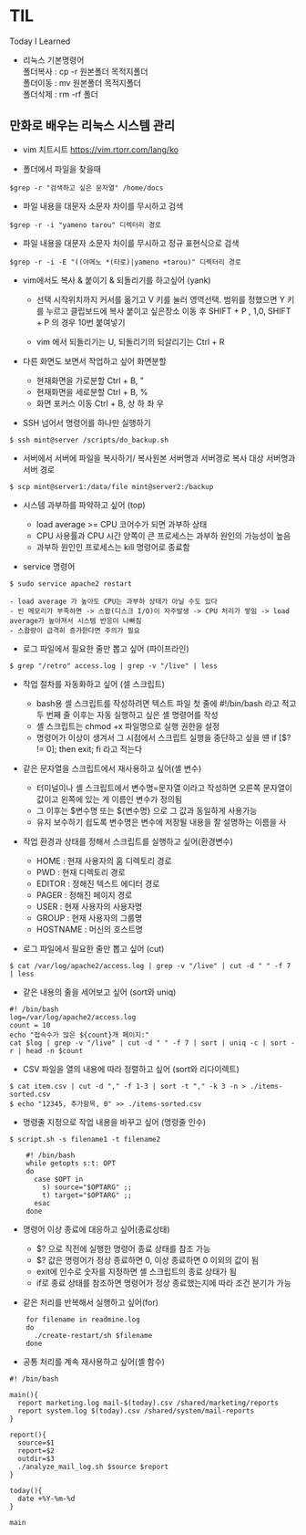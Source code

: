 # TIL
Today I Learned

- 리눅스 기본명령어   
폴더복사 : cp -r 원본폴더 목적지폴더  
폴더이동 : mv 원본폴더 목적지폴더  
폴더삭제 : rm -rf 폴더  

## 만화로 배우는 리눅스 시스템 관리
- vim 치트시트 https://vim.rtorr.com/lang/ko
 
- 폴더에서 파일을 찾을때
```shell script
$grep -r "검색하고 싶은 문자열" /home/docs
```

- 파일 내용을 대문자 소문자 차이를 무시하고 검색
```shell script
$grep -r -i "yameno tarou" 디렉터리 경로
```

- 파일 내용을 대문자 소문자 차이를 무시하고 정규 표현식으로 검색
```shell script
$grep -r -i -E "((야메노 *(타로)|yameno +tarou)" 디렉터리 경로
```

- vim에서도 복사 & 붙이기 & 되돌리기를 하고싶어 (yank)
    - 선택 시작위치까지 커서를 옮기고 V 키를 눌러 영역선택. 범위를 정했으면 Y 키를 누르고 클립보드에 복사
        붙이고 싶은장소 이동 후 SHIFT + P , 1,0, SHIFT + P 의 경우 10번 붙여넣기
        
    - vim 에서 되돌리기는 U, 되돌리기의 되살리기는 Ctrl + R

- 다른 화면도 보면서 작업하고 싶어 화면분할
    - 현재화면을 가로분할 Ctrl + B, "
    - 현재화면을 세로분할 Ctrl + B, %
    - 화면 포커스 이동 Ctrl + B, 상 하 좌 우 

- SSH 넘어서 명령어를 하나만 실행하기
```shell script
$ ssh mint@server /scripts/do_backup.sh
```

- 서버에서 서버에 파일을 복사하기/ 복사원본 서버명과 서버경로 복사 대상 서버명과 서버 경로
```shell script
$ scp mint@server1:/data/file mint@server2:/backup
```

- 시스템 과부하를 파악하고 싶어 (top)
    - load average >= CPU 코어수가 되면 과부하 상태
    - CPU 사용률과 CPU 시간 양쪽이 큰 프로세스는 과부하 원인의 가능성이 높음
    - 과부하 원인인 프로세스는 kill 명령어로 종료함
    
- service 명령어
```shell script
$ sudo service apache2 restart
```   
    - load average 가 높아도 CPU는 과부하 상태가 아닐 수도 있다
    - 빈 메모리가 부족하면 -> 스왑(디스크 I/O)이 자주발생 -> CPU 처리가 쌓임 -> load average가 높아져서 시스템 반응이 나빠짐
    - 스왑량이 급격히 증가한다면 주의가 필요
    
- 로그 파일에서 필요한 줄만 뽑고 싶어 (파이프라인)
```shell script
$ grep "/retro" access.log | grep -v "/live" | less
```   
    
- 작업 절차를 자동화하고 싶어 (셀 스크립트)
    - bash용 셸 스크립트를 작성하려면 텍스트 파일 첫 줄에 #!/bin/bash 라고 적고 두 번째 줄 이후는 자동 실행하고 싶은 셸 명령어를 작성
    - 셸 스크립트는 chmod +x 파일명으로 실행 권한을 설정
    - 명령어가 이상이 생겨서 그 시점에서 스크립트 실행을 중단하고 싶을 떈 if [$? != 0]; then exit; fi 라고 적는다
    
- 같은 문자열을 스크립트에서 재사용하고 싶어(셸 변수)
    - 터미널이나 셸 스크립트에서 변수명=문자열 이라고 작성하면 오른쪽 문자열이 값이고 왼쪽에 있는 게 이름인 변수가 정의됨
    - 그 이후는 $변수명 또는 ${변수명} 으로 그 값과 동일하게 사용가능
    - 유지 보수하기 쉽도록 변수명은 변수에 저장될 내용을 잘 설명하는 이름을 사   
    
- 작업 환경과 상태를 정해서 스크립트를 실행하고 싶어(환경변수)
    - HOME : 현재 사용자의 홈 디렉토리 경로
    - PWD : 현재 디렉토리 경로
    - EDITOR : 정해진 텍스트 에디터 경로
    - PAGER : 정해진 페이지 경로
    - USER : 현재 사용자의 사용자명
    - GROUP : 현재 사용자의 그룹명
    - HOSTNAME : 머신의 호스트명

- 로그 파일에서 필요한 줄만 뽑고 싶어 (cut)
```shell script
$ cat /var/log/apache2/access.log | grep -v "/live" | cut -d " " -f 7 | less
```   

- 같은 내용의 줄을 세어보고 싶어 (sort와 uniq)
```shell script
#! /bin/bash
log=/var/log/apache2/access.log
count = 10
echo "접속수가 많은 ${count}개 페이지:"
cat $log | grep -v "/live" | cut -d " " -f 7 | sort | uniq -c | sort -r | head -n $count 
```   

- CSV 파일을 열의 내용에 따라 정렬하고 싶어 (sort와 리다이렉트)
```shell script
$ cat item.csv | cut -d "," -f 1-3 | sort -t "," -k 3 -n > ./items-sorted.csv
$ echo "12345, 추가항목, 0" >> ./items-sorted.csv
```   

- 명령줄 지정으로 작업 내용을 바꾸고 싶어 (명령줄 인수)
```shell script
$ script.sh -s filename1 -t filename2

    #! /bin/bash
    while getopts s:t: OPT
    do
      case $OPT in
        s) source="$OPTARG" ;;
        t) target="$OPTARG" ;;
      esac
    done
```   

- 명령어 이상 종료에 대응하고 싶어(종료상태)
    - $? 으로 직전에 실행한 명령어 종료 상태를 참조 가능
    - $? 값은 명령어가 정상 종료하면 0, 이상 종료하면 0 이외의 값이 됨
    - exit에 인수로 숫자를 지정하면 셸 스크립트의 종료 상태가 됨
    - if로 종료 상태를 참조하면 명령어가 정상 종료했는지에 따라 조건 분기가 가능
    
- 같은 처리를 반복해서 실행하고 싶어(for)
```shell script
    for filename in readmine.log
    do
      ./create-restart/sh $filename
    done
```   

- 공통 처리를 계속 재사용하고 싶어(셸 함수)
```shell script
#! /bin/bash

main(){
  report marketing.log mail-$(today).csv /shared/marketing/reports
  report system.log $(today).csv /shared/system/mail-reports
}

report(){
  source=$1
  report=$2
  outdir=$3
  ./analyze_mail_log.sh $source $report
}

today(){
  date +%Y-%m-%d
}

main
```   












    
    
    
    
    
       
    
    
    
    
    
    
    
    
    
    
    
    
    
    
    
    
    
    












      

















